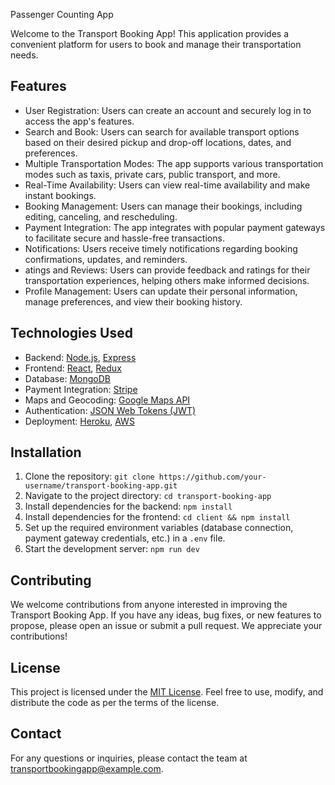 Passenger Counting App

Welcome to the Transport Booking App! This application provides a convenient platform for users to book and manage their transportation needs.

## Features

- User Registration: Users can create an account and securely log in to access the app's features.
- Search and Book: Users can search for available transport options based on their desired pickup and drop-off locations, dates, and preferences.
- Multiple Transportation Modes: The app supports various transportation modes such as taxis, private cars, public transport, and more.
- Real-Time Availability: Users can view real-time availability and make instant bookings.
- Booking Management: Users can manage their bookings, including editing, canceling, and rescheduling.
- Payment Integration: The app integrates with popular payment gateways to facilitate secure and hassle-free transactions.
- Notifications: Users receive timely notifications regarding booking confirmations, updates, and reminders.
- atings and Reviews: Users can provide feedback and ratings for their transportation experiences, helping others make informed decisions.
- Profile Management: Users can update their personal information, manage preferences, and view their booking history.

## Technologies Used

- Backend: [Node.js](https://nodejs.org), [Express](https://expressjs.com)
- Frontend: [React](https://reactjs.org), [Redux](https://redux.js.org)
- Database: [MongoDB](https://www.mongodb.com)
- Payment Integration: [Stripe](https://stripe.com)
- Maps and Geocoding: [Google Maps API](https://cloud.google.com/maps-platform/)
- Authentication: [JSON Web Tokens (JWT)](https://jwt.io)
- Deployment: [Heroku](https://www.heroku.com), [AWS](https://aws.amazon.com)

## Installation

1. Clone the repository: `git clone https://github.com/your-username/transport-booking-app.git`
2. Navigate to the project directory: `cd transport-booking-app`
3. Install dependencies for the backend: `npm install`
4. Install dependencies for the frontend: `cd client && npm install`
5. Set up the required environment variables (database connection, payment gateway credentials, etc.) in a `.env` file.
6. Start the development server: `npm run dev`

## Contributing

We welcome contributions from anyone interested in improving the Transport Booking App. If you have any ideas, bug fixes, or new features to propose, please open an issue or submit a pull request. We appreciate your contributions!

## License

This project is licensed under the [MIT License](LICENSE). Feel free to use, modify, and distribute the code as per the terms of the license.

## Contact

For any questions or inquiries, please contact the team at transportbookingapp@example.com.
